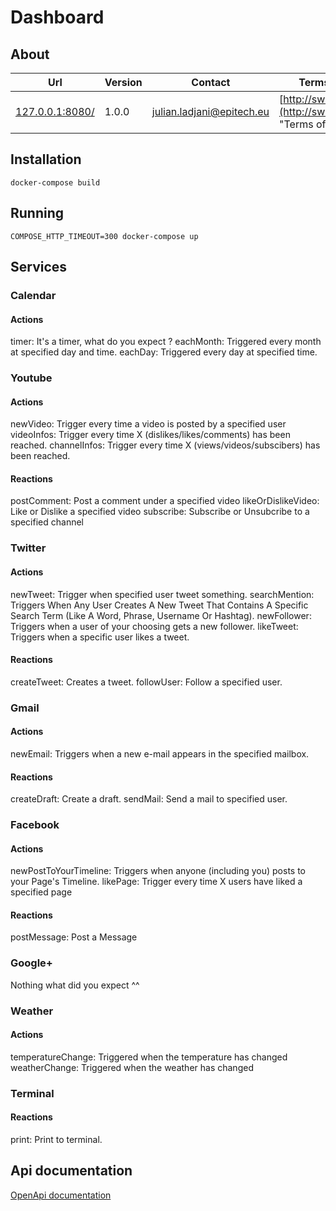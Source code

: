 ﻿
# Dashboard

## About
| Url                                                               | Version | Contact                                                                       | Terms of Service                                                        | License                                                                 |
| ----------------------------------------------------------------- | ------- | ----------------------------------------------------------------------------- | ----------------------------------------------------------------------- | ----------------------------------------------------------------------- |
| [127.0.0.1:8080/](http://127.0.0.1:8080/ "API url") | 1.0.0   | [julian.ladjani@epitech.eu](mailto:julian.ladjani@epitech.eu "Contact Email") | [http://swagger.io/terms/](http://swagger.io/terms/ "Terms of Service") | [Apache 2.0](http://www.apache.org/licenses/LICENSE-2.0.html "License") |


## Installation

    docker-compose build

## Running

    COMPOSE_HTTP_TIMEOUT=300 docker-compose up
  
## Services
### Calendar 
#### Actions
timer: It's a timer, what do you expect ?
eachMonth: Triggered every month at specified day and time.
eachDay: Triggered every day at specified time.

### Youtube 
#### Actions
newVideo: Trigger every time a video is posted by a specified user
videoInfos: Trigger every time X (dislikes/likes/comments) has been reached.
channelInfos: Trigger every time X (views/videos/subscibers) has been reached.
#### Reactions
postComment: Post a comment under a specified video
likeOrDislikeVideo: Like or Dislike a specified video
subscribe: Subscribe or Unsubcribe to a specified channel

### Twitter
#### Actions
newTweet: Trigger when specified user tweet something.
searchMention: Triggers When Any User Creates A New Tweet That Contains A Specific Search Term (Like A Word, Phrase, Username Or Hashtag).
newFollower: Triggers when a user of your choosing gets a new follower.
likeTweet: Triggers when a specific user likes a tweet.
#### Reactions
createTweet: Creates a tweet.
followUser: Follow a specified user.

### Gmail
#### Actions
newEmail: Triggers when a new e-mail appears in the specified mailbox.
#### Reactions
createDraft: Create a draft.
sendMail: Send a mail to specified user.

### Facebook
#### Actions
newPostToYourTimeline: Triggers when anyone (including you) posts to your Page\'s Timeline.
likePage: Trigger every time X users have liked a specified page
#### Reactions
postMessage: Post a Message

### Google+
Nothing what did you expect ^^

### Weather
#### Actions
temperatureChange: Triggered when the temperature has changed
weatherChange: Triggered when the weather has changed

### Terminal
#### Reactions
print: Print to terminal.

## Api documentation

[OpenApi documentation](https://editor.swagger.io/?_ga=2.185801193.1959765599.1552354493-1770269318.1552354493)

